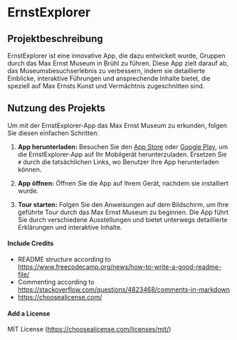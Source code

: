 # ErnstExplorer
[//]: # (ErnstExplorer)

## Projektbeschreibung
ErnstExplorer ist eine innovative App, die dazu entwickelt wurde, Gruppen durch das Max Ernst Museum in Brühl zu führen. Diese App zielt darauf ab, das Museumsbesuchserlebnis zu verbessern, indem sie detaillierte Einblicke, interaktive Führungen und ansprechende Inhalte bietet, die speziell auf Max Ernsts Kunst und Vermächtnis zugeschnitten sind.

## Nutzung des Projekts
Um mit der ErnstExplorer-App das Max Ernst Museum zu erkunden, folgen Sie diesen einfachen Schritten:

1. **App herunterladen:** Besuchen Sie den [App Store](#) oder [Google Play](#), um die ErnstExplorer-App auf Ihr Mobilgerät herunterzuladen. Ersetzen Sie `#` durch die tatsächlichen Links, wo Benutzer Ihre App herunterladen können.

2. **App öffnen:** Öffnen Sie die App auf Ihrem Gerät, nachdem sie installiert wurde.

3. **Tour starten:** Folgen Sie den Anweisungen auf dem Bildschirm, um Ihre geführte Tour durch das Max Ernst Museum zu beginnen. Die App führt Sie durch verschiedene Ausstellungen und bietet unterwegs detaillierte Erklärungen und interaktive Inhalte.


#### Include Credits
* README structure according to https://www.freecodecamp.org/news/how-to-write-a-good-readme-file/
* Commenting according to https://stackoverflow.com/questions/4823468/comments-in-markdown
* https://choosealicense.com/

#### Add a License
MIT License (https://choosealicense.com/licenses/mit/)
